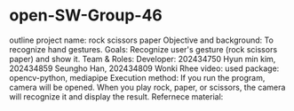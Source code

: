 # open-SW-Group-46
outline
project name: rock scissors paper
Objective and background: To recognize hand gestures.
Goals: Recognize user's gesture (rock scissors paper) and show it.
Team & Roles: Developer: 202434750 Hyun min kim, 202434859 Seungho Han, 202434809 Wonki Rhee
video:
used package: opencv-python, mediapipe
Execution method: If you run the program, camera will be opened. When you play rock, paper, or scissors, the camera will recognize it and display the result.
Refernece material: 
